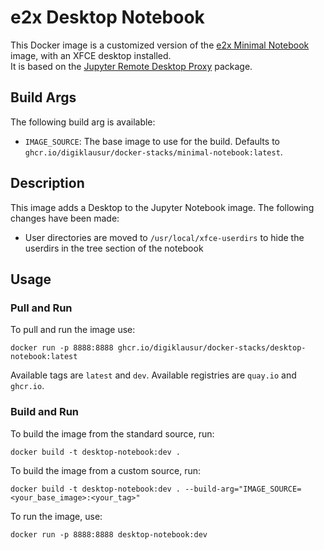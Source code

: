 # e2x Desktop Notebook

This Docker image is a customized version of the [e2x Minimal Notebook](../minimal-notebook) image, with an XFCE desktop installed.   
It is based on the [Jupyter Remote Desktop Proxy](https://github.com/jupyterhub/jupyter-remote-desktop-proxy) package.

## Build Args

The following build arg is available:

* `IMAGE_SOURCE`: The base image to use for the build. Defaults to `ghcr.io/digiklausur/docker-stacks/minimal-notebook:latest`.

## Description

This image adds a Desktop to the Jupyter Notebook image. The following changes have been made:

* User directories are moved to `/usr/local/xfce-userdirs` to hide the userdirs in the tree section of the notebook

## Usage

### Pull and Run

To pull and run the image use:

`docker run -p 8888:8888 ghcr.io/digiklausur/docker-stacks/desktop-notebook:latest`

Available tags are `latest` and `dev`. Available registries are `quay.io` and `ghcr.io`.

### Build and Run

To build the image from the standard source, run:

`docker build -t desktop-notebook:dev .`

To build the image from a custom source, run:

`docker build -t desktop-notebook:dev . --build-arg="IMAGE_SOURCE=<your_base_image>:<your_tag>"`

To run the image, use:

`docker run -p 8888:8888 desktop-notebook:dev`